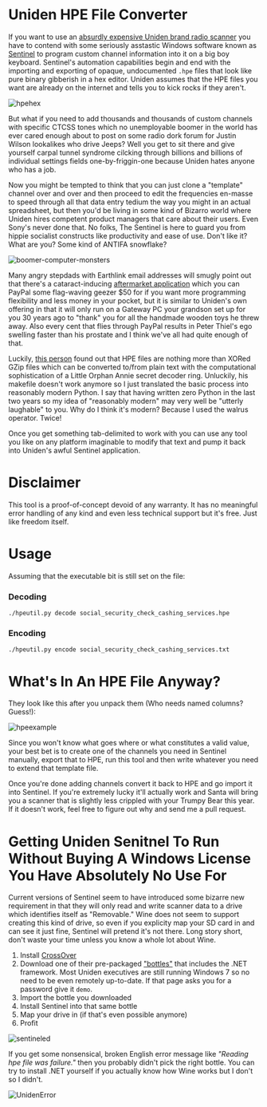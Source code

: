 # Uniden HPE File Converter

If you want to use an [absurdly expensive Uniden brand radio scanner](https://www.zipscanners.com/products/sds100-uniden-police-scanner) you have to contend with some seriously asstastic Windows software known as [Sentinel](http://info.uniden.com/twiki/bin/view/UnidenMan4/BCDx36HPSentinel) to program custom channel information into it on a big boy keyboard. Sentinel's automation capabilities begin and end with the importing and exporting of opaque, undocumented `.hpe` files that look like pure binary gibberish in a hex editor. Uniden assumes that the HPE files you want are already on the internet and tells you to kick rocks if they aren't.

![hpehex](https://user-images.githubusercontent.com/129024004/228378228-a6015a04-5131-4752-987d-b4c712207f7a.jpg)

But what if you need to add thousands and thousands of custom channels with specific CTCSS tones which no unemployable boomer in the world has ever cared enough about to post on some radio dork forum for Justin Wilson lookalikes who drive Jeeps? Well you get to sit there and give yourself carpal tunnel syndrome cilcking through billions and billions of individual settings fields one-by-friggin-one because Uniden hates anyone who has a job.

Now you might be tempted to think that you can just clone a "template" channel over and over and then proceed to edit the frequencies en-masse to speed through all that data entry tedium the way you might in an actual spreadsheet, but then you'd be living in some kind of Bizarro world where Uniden hires competent product managers that care about their users. Even Sony's never done that. No folks, The Sentinel is here to guard you from hippie socialist constructs like productivity and ease of use. Don't like it? What are you? Some kind of ANTIFA snowflake?

![boomer-computer-monsters](https://user-images.githubusercontent.com/129024004/228384261-88177861-9ee9-4076-9f3f-a2490f7f75bc.gif)

Many angry stepdads with Earthlink email addresses will smugly point out that there's a cataract-inducing [aftermarket application](https://proscan.org/) which you can PayPal some flag-waving geezer $50 for if you want more programming flexibility and less money in your pocket, but it is similar to Uniden's own offering in that it will only run on a Gateway PC your grandson set up for you 30 years ago to "thank" you for all the handmade wooden toys he threw away. Also every cent that flies through PayPal results in Peter Thiel's ego swelling faster than his prostate and I think we've all had quite enough of that.

Luckily, [this person](https://github.com/sq5bpf/hpe_open) found out that HPE files are nothing more than XORed GZip files which can be converted to/from plain text with the computational sophistication of a Little Orphan Annie secret decoder ring. Unluckily, his makefile doesn't work anymore so I just translated the basic process into reasonably modern Python. I say that having written zero Python in the last two years so my idea of "reasonably modern" may very well be "utterly laughable" to you. Why do I think it's modern? Because I used the walrus operator. Twice!

Once you get something tab-delimited to work with you can use any tool you like on any platform imaginable to modify that text and pump it back into Uniden's awful Sentinel application.

# Disclaimer

This tool is a proof-of-concept devoid of any warranty. It has no meaningful error handling of any kind and even less technical support but it's free. Just like freedom itself.

# Usage

Assuming that the executable bit is still set on the file:

### Decoding

`./hpeutil.py decode social_security_check_cashing_services.hpe`

### Encoding

`./hpeutil.py encode social_security_check_cashing_services.txt`

# What's In An HPE File Anyway?

They look like this after you unpack them (Who needs named columns? Guess!):

![hpeexample](https://user-images.githubusercontent.com/129024004/228380496-4a2f8a51-164c-4c5d-b02c-99bf87dce44a.gif)

Since you won't know what goes where or what constitutes a valid value, your best bet is to create one of the channels you need in Sentinel manually, export that to HPE, run this tool and then write whatever you need to extend that template file.

Once you're done adding channels convert it back to HPE and go import it into Sentinel. If you're extremely lucky it'll actually work and Santa will bring you a scanner that is slightly less crippled with your Trumpy Bear this year. If it doesn't work, feel free to figure out why and send me a pull request.

# Getting Uniden Senitnel To Run Without Buying A Windows License You Have Absolutely No Use For

Current versions of Sentinel seem to have introduced some bizarre new requirement in that they will only read and write scanner data to a drive which identifies itself as "Removable." Wine does not seem to support creating this kind of drive, so even if you explicity map your SD card in and can see it just fine, Sentinel will pretend it's not there. Long story short, don't waste your time unless you know a whole lot about Wine.

1. Install [CrossOver](https://www.codeweavers.com/crossover)
2. Download one of their pre-packaged ["bottles"](https://www.codeweavers.com/xfer/Dependency_archive/) that includes the .NET framework. Most Uniden executives are still running Windows 7 so no need to be even remotely up-to-date. If that page asks you for a password give it `demo`.
3. Import the bottle you downloaded
4. Install Sentinel into that same bottle
5. Map your drive in (if that's even possible anymore)
6. Profit

![sentineled](https://user-images.githubusercontent.com/129024004/228398643-d992458f-fbd4-4e93-8b47-5fb35819d0eb.jpg)

If you get some nonsensical, broken English error message like _"Reading hpe file was failure."_ then you probably didn't pick the right bottle. You can try to install .NET yourself if you actually know how Wine works but I don't so I didn't.

![UnidenError](https://user-images.githubusercontent.com/129024004/228379961-894d5854-4efa-4378-8c55-6530de5e05ff.gif)
